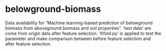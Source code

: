 # belowground-biomass
Data availability for “Machine learning-based prediction of belowground biomass from aboveground biomass and soil properties”.
'test data' are come from origin data after feature selection.
'Kfold.py' is applied to test the parameter and make comparison between before feature selection and after feature selection.
